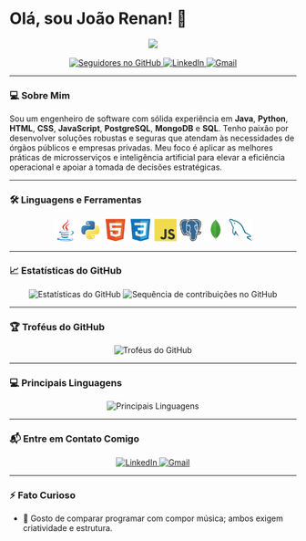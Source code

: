 # Olá, sou João Renan! 👋

<p align="center">
 <img src="https://media.giphy.com/media/M9gbBd9nbDrOTu1Mqx/giphy.gif" width="200"/>
</p>

<p align="center">
 <a href="https://github.com/LoowdY">
   <img src="https://img.shields.io/github/followers/LoowdY?label=Seguir&style=social" alt="Seguidores no GitHub">
 </a>
 <a href="https://www.linkedin.com/in/joão-renan-santanna-lopes-b4729a1b4/">
   <img src="https://img.shields.io/badge/LinkedIn-0077B5?style=for-the-badge&logo=linkedin&logoColor=white" alt="LinkedIn">
 </a>
 <a href="mailto:jrenanlopes@gmail.com">
   <img src="https://img.shields.io/badge/Gmail-D14836?style=for-the-badge&logo=gmail&logoColor=white" alt="Gmail">
 </a>
</p>

---

### **💻 Sobre Mim**

Sou um engenheiro de software com sólida experiência em **Java**, **Python**, **HTML**, **CSS**, **JavaScript**, **PostgreSQL**, **MongoDB** e **SQL**. Tenho paixão por desenvolver soluções robustas e seguras que atendam às necessidades de órgãos públicos e empresas privadas. Meu foco é aplicar as melhores práticas de microsserviços e inteligência artificial para elevar a eficiência operacional e apoiar a tomada de decisões estratégicas.

---

### **🛠️ Linguagens e Ferramentas**

<p align="center">
 <img src="https://raw.githubusercontent.com/devicons/devicon/master/icons/java/java-original.svg" alt="Java" width="40" height="40"/>
 <img src="https://raw.githubusercontent.com/devicons/devicon/master/icons/python/python-original.svg" alt="Python" width="40" height="40"/>
 <img src="https://raw.githubusercontent.com/devicons/devicon/master/icons/html5/html5-original.svg" alt="HTML5" width="40" height="40"/>
 <img src="https://raw.githubusercontent.com/devicons/devicon/master/icons/css3/css3-original.svg" alt="CSS3" width="40" height="40"/>
 <img src="https://raw.githubusercontent.com/devicons/devicon/master/icons/javascript/javascript-original.svg" alt="JavaScript" width="40" height="40"/>
 <img src="https://raw.githubusercontent.com/devicons/devicon/master/icons/postgresql/postgresql-original.svg" alt="PostgreSQL" width="40" height="40"/>
 <img src="https://raw.githubusercontent.com/devicons/devicon/master/icons/mongodb/mongodb-original.svg" alt="MongoDB" width="40" height="40"/>
 <img src="https://raw.githubusercontent.com/devicons/devicon/master/icons/mysql/mysql-original.svg" alt="MySQL" width="40" height="40"/>
</p>

---

### **📈 Estatísticas do GitHub**

<p align="center">
 <img src="https://github-readme-stats.vercel.app/api?username=LoowdY&show_icons=true&theme=radical" alt="Estatísticas do GitHub" width="400"/>
 <img src="https://github-readme-streak-stats.herokuapp.com/?user=LoowdY&theme=radical" alt="Sequência de contribuições no GitHub" width="400"/>
</p>

---

### **🏆 Troféus do GitHub**

<p align="center">
 <img src="https://github-profile-trophy.vercel.app/?username=LoowdY&theme=radical&no-bg=true&no-frame=true&margin-w=15" alt="Troféus do GitHub"/>
</p>

---

### **💻 Principais Linguagens**

<p align="center">
 <img src="https://github-readme-stats.vercel.app/api/top-langs/?username=LoowdY&layout=compact&theme=radical" alt="Principais Linguagens" width="400"/>
</p>

---

### **📬 Entre em Contato Comigo**

<p align="center">
 <a href="https://www.linkedin.com/in/joão-renan-santanna-lopes-b4729a1b4/" target="_blank">
   <img src="https://img.shields.io/badge/LinkedIn-0077B5?style=for-the-badge&logo=linkedin&logoColor=white" alt="LinkedIn"/>
 </a>
 <a href="mailto:jrenanlopes@gmail.com">
   <img src="https://img.shields.io/badge/Gmail-D14836?style=for-the-badge&logo=gmail&logoColor=white" alt="Gmail"/>
 </a>
</p>

---

### **⚡ Fato Curioso**

- 🎵 Gosto de comparar programar com compor música; ambos exigem criatividade e estrutura.
